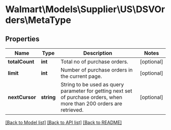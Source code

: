 # Walmart\Models\Supplier\US\DSVOrders\MetaType

## Properties

Name | Type | Description | Notes
------------ | ------------- | ------------- | -------------
**totalCount** | **int** | Total no of purchase orders. | [optional]
**limit** | **int** | Number of purchase orders in the current page. | [optional]
**nextCursor** | **string** | String to be used as query parameter for getting next set of purchase orders, when more than 200 orders are retrieved. | [optional]


[[Back to Model list]](./) [[Back to API list]](../../../../../README.md#supported-apis) [[Back to README]](../../../../../README.md)
